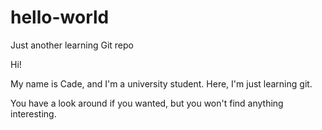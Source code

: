 # hello-world
Just another learning Git repo

Hi! 

My name is Cade, and I'm a university student. Here, I'm just learning git. 

You <could> have a look around if you wanted, but you won't find anything interesting.
